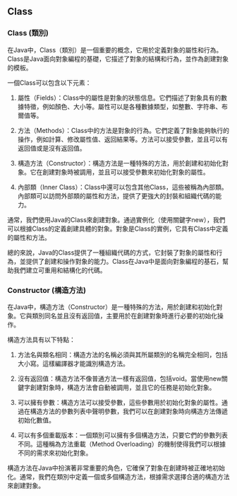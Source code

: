 ## Class

### Class (類別)
在Java中，Class（類別）是一個重要的概念，它用於定義對象的屬性和行為。Class是Java面向對象編程的基礎，它描述了對象的結構和行為，並作為創建對象的模板。      
      
一個Class可以包含以下元素：      
      
1. 屬性（Fields）：Class中的屬性是對象的狀態信息。它們描述了對象具有的數據特徵，例如顏色、大小等。屬性可以是各種數據類型，如整數、字符串、布爾值等。

2. 方法（Methods）：Class中的方法是對象的行為。它們定義了對象能夠執行的操作，例如計算、修改屬性值、返回結果等。方法可以接受參數，並且可以有返回值或是沒有返回值。

3. 構造方法（Constructor）：構造方法是一種特殊的方法，用於創建和初始化對象。它在創建對象時被調用，並且可以接受參數來初始化對象的屬性。

4. 內部類（Inner Class）：Class中還可以包含其他Class，這些被稱為內部類。內部類可以訪問外部類的屬性和方法，提供了更強大的封裝和組織代碼的能力。
      
通常，我們使用Java的Class來創建對象。通過實例化（使用關鍵字new），我們可以根據Class的定義創建具體的對象。對象是Class的實例，它具有Class中定義的屬性和方法。      
      
總的來說，Java的Class提供了一種組織代碼的方式，它封裝了對象的屬性和行為，並提供了創建和操作對象的能力。Class在Java中是面向對象編程的基石，幫助我們建立可重用和結構化的代碼。      

### Constructor (構造方法)
在Java中，構造方法（Constructor）是一種特殊的方法，用於創建和初始化對象。它與類別同名並且沒有返回值，主要用於在創建對象時進行必要的初始化操作。      
      
構造方法具有以下特點：      
      
1. 方法名與類名相同：構造方法的名稱必須與其所屬類別的名稱完全相同，包括大小寫。這樣編譯器才能識別構造方法。      
      
2. 沒有返回值：構造方法不像普通方法一樣有返回值，包括void。當使用new關鍵字創建對象時，構造方法會自動被調用，並且它的任務是初始化對象。
      
3. 可以擁有參數：構造方法可以接受參數，這些參數用於初始化對象的屬性。通過在構造方法的參數列表中聲明參數，我們可以在創建對象時向構造方法傳遞初始化數值。
      
4. 可以有多個重載版本：一個類別可以擁有多個構造方法，只要它們的參數列表不同。這種稱為方法重載（Method Overloading）的機制使得我們可以根據不同的需求來初始化對象。
      
構造方法在Java中扮演著非常重要的角色，它確保了對象在創建時被正確地初始化。通常，我們在類別中定義一個或多個構造方法，根據需求選擇合適的構造方法來創建對象。      

### 
